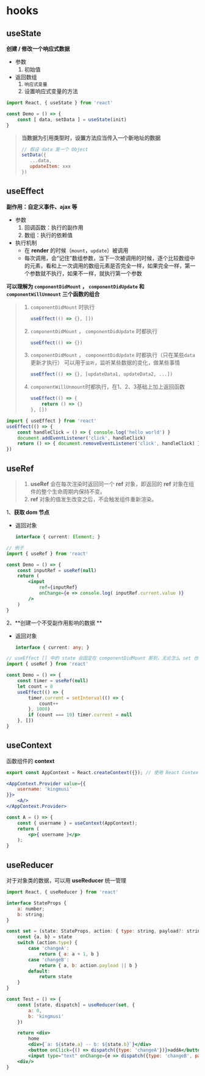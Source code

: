 # hooks

## useState

**创建 / 修改一个响应式数据**

- 参数
  1. 初始值
- 返回数组
  1. `响应式变量`
  2. 设置响应式变量的方法

```js
import React, { useState } from 'react'

const Demo = () => {
    const [ data, setData ] = useState(init)
}
```

> **当数据为引用类型时，设置方法应当传入一个新地址的数据**
>
> ```js
> // 假设 data 是一个 Object
> setData({
>    ...data,
>    updateItem: xxx
> })
> ```

## useEffect

**副作用：自定义事件、ajax 等**

- 参数
  1. 回调函数：执行的副作用
  2. 数组：执行的依赖值
- 执行机制
  - 在 **render** 的时候（`mount`，`update`）被调用
  - 每次调用，会“记住”数组参数，当下一次被调用的时候，逐个比较数组中的元素，看和上一次调用的数组元素是否完全一样，如果完全一样，第一个参数就不执行，如果不一样，就执行第一个参数

**可以理解为 `componentDidMount` ， `componentDidUpdate` 和 `componentWillUnmount` 三个函数的组合**

> 1. `componentDidMount` 时执行
>
>    ```js
>    useEffect(() => {}, [])
>    ```
>
> 2. `componentDidMount` ， `componentDidUpdate` 时都执行
>
>    ```js
>    useEffect(() => {})
>    ```
>
> 3. `componentDidMount` ， `componentDidUpdate` 时都执行（只在某些`data`更新才执行）
> 可以用于`监听`，监听某些数据的变化，做某些事情
>
>    ```js
>    useEffect(() => {}, [updateData1, updateData2, ...])
>    ```
>
> 4. `componentWillUnmount`时都执行，在1、2、3基础上加上返回函数
>
>    ```js
>    useEffect(() => {
>        return () => {}
>    }, [])
>    ```

```js
import { useEffect } from 'react'
useEffect(() => {
    const handleClick = () => { console.log('hello world') }
    document.addEventListener('click', handleClick)
    return () => { document.removeEventListener('click', handleClick) }
})
```

## useRef

> 1. **useRef** 会在每次渲染时返回同一个 **ref** 对象，即返回的 **ref** 对象在组件的整个生命周期内保持不变。
> 2. **ref** 对象的值发生改变之后，不会触发组件重新渲染。

1、**获取 dom 节点**

- 返回对象

  ```typescript
  interface { current: Element; }
  ```

```jsx
// 例子
import { useRef } from 'react'

const Demo = () => {
    const inputRef = useRef(null)
    return ( 
        <input 
            ref={inputRef} 
            onChange={e => console.log( inputRef.current.value )}
        /> 
    )
}
```

2、**创建一个不受副作用影响的数据 **

- 返回对象

  ```typescript
  interface { current: any; }
  ```

```jsx
// useEffect [] 中的 state 会固定在 componentDidMount 那刻，无论怎么 set 也拿不到最新的数据
import { useRef } from 'react'

const Demo = () => {
    const timer = useRef(null)
    let count = 0
    useEffect(() => {
        timer.current = setInterval(() => {
            count++
        }, 1000)
        if (count === 10) timer.current = null
    }, [])
}
```

## useContext

函数组件的 **context**

```js
export const AppContext = React.createContext({}); // 使用 React Context API，在组件外部建立一个 Context
```

```jsx
<AppContext.Provider value={{
	username: 'kingmusi'
}}>
 	<A/>
</AppContext.Provider>
```

```jsx
const A = () => {
	const { username } = useContext(AppContext);
	return (
   		<p>{ username }</p>
	);
}
```

## useReducer

对于对象类的数据，可以用 **useReducer** 统一管理

```jsx
import React, { useReducer } from 'react'

interface StateProps {
    a: number;
    b: string;
}

const set = (state: StateProps, action: { type: string, payload?: string }) => {
    const {a, b} = state
    switch (action.type) {
        case 'changeA':
            return { a: a + 1, b }
        case 'changeB':
            return { a, b: action.payload || b }
        default:
            return state
    }
}

const Test = () => {
    const [state, dispatch] = useReducer(set, {
        a: 0,
        b: 'kingmusi'
    })

    return <div>
        home
        <div>{`a: ${state.a} -- b: ${state.b}`}</div>
        <button onClick={() => dispatch({type: 'changeA'})}>addA</button>
        <input type="text" onChange={e => dispatch({type: 'changeB', payload: e.target.value})}/>
    <div/>
}
```

